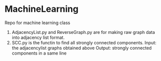# MachineLearning
Repo for machine learning class
1. AdjacencyList.py and ReverseGraph.py are for making raw graph data into adjacency list format. 
2. SCC.py is the functin to find all strongly connected components. 
  Input: the adjacencylist graphs obtained above
  Output: strongly connected components in a same line

